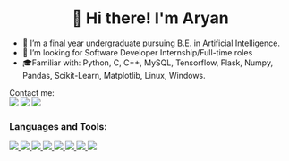 <h1 align="center">👋 Hi there! I'm Aryan </h1>

- 🔭 I’m a final year undergraduate pursuing B.E. in Artificial Intelligence.
- 👯 I’m looking for Software Developer Internship/Full-time roles
- 🎓Familiar with: 
Python, C, C++, MySQL, Tensorflow, Flask, Numpy, Pandas, Scikit-Learn, Matplotlib, Linux, Windows.

Contact me:
<br>
[![](https://img.shields.io/badge/-Aryan%20-blue?style=flat-square&logo=Linkedin&logoColor=white&link=https://www.linkedin.com/in/aryan-6ba1a419a/)](https://www.linkedin.com/in/aryan-6ba1a419/)
[![](https://img.shields.io/badge/-@Aryan-%23181717?style=flat-square&logo=github)](https://github.com/11-aryan)
[![](https://img.shields.io/badge/Gmail-1111aryantiwari%40gmail.com-Red)](mailto:1111aryantiwari@gmail.com)




### Languages and Tools:
<a href="https://www.python.org">
    <img src="https://skillicons.dev/icons?i=python&theme=light" />
</a>
<a href="https://www.cprogramming.com">
    <img src="https://skillicons.dev/icons?i=c" />
</a>
<a href="https://git-scm.com/">
    <img src="https://skillicons.dev/icons?i=git" />
</a>
<a href="https://www.w3.org/html/">
    <img src="https://skillicons.dev/icons?i=html" />
</a>
<a href="https://www.w3schools.com/css/">
    <img src="https://skillicons.dev/icons?i=css" />
</a>
<a href="https://www.w3schools.com/cpp/">
    <img src="https://skillicons.dev/icons?i=cpp" />
</a>
<a href="https://www.linux.org">
    <img src="https://skillicons.dev/icons?i=linux&theme=light" />
</a>
<a href="https://visualstudio.microsoft.com/">
    <img src="https://skillicons.dev/icons?i=visualstudio&theme=light" />
</a>





